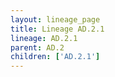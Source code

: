 ```yaml
---
layout: lineage_page
title: Lineage AD.2.1
lineage: AD.2.1
parent: AD.2
children: ['AD.2.1']
---
```

